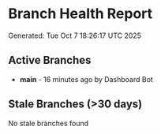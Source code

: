 # Branch Health Report
Generated: Tue Oct  7 18:26:17 UTC 2025

## Active Branches
- **main** - 16 minutes ago by Dashboard Bot

## Stale Branches (>30 days)
No stale branches found
